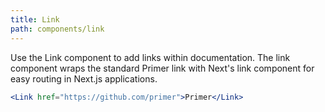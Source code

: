```yaml
---
title: Link
path: components/link
---
```


Use the Link component to add links within documentation. The link component wraps the standard Primer link with Next's link component for easy routing in Next.js applications.

```.jsx
<Link href="https://github.com/primer">Primer</Link>

```
